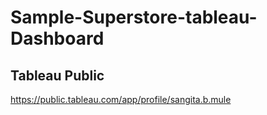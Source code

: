 # Sample-Superstore-tableau-Dashboard


## Tableau Public 
https://public.tableau.com/app/profile/sangita.b.mule
